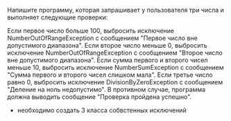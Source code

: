 Напишите программу, которая запрашивает у пользователя три числа и выполняет следующие проверки:

Если первое число больше 100, выбросить исключение NumberOutOfRangeException с сообщением "Первое число вне допустимого диапазона".
Если второе число меньше 0, выбросить исключение NumberOutOfRangeException с сообщением "Второе число вне допустимого диапазона".
Если сумма первого и второго чисел меньше 10, выбросить исключение NumberSumException с сообщением "Сумма первого и второго чисел слишком мала".
Если третье число равно 0, выбросить исключение DivisionByZeroException с сообщением "Деление на ноль недопустимо".
В противном случае, программа должна выводить сообщение "Проверка пройдена успешно".
- необходимо создать 3 класса собвстенных исключений